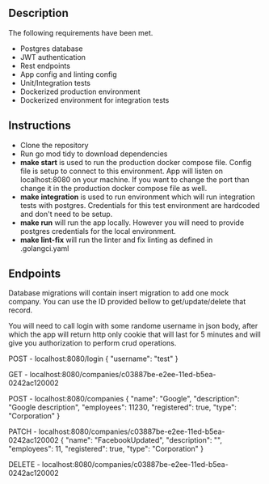 
## Description

The following requirements have been met.

- Postgres database
- JWT authentication
- Rest endpoints
- App config and linting config
- Unit/Integration tests
- Dockerized production environment
- Dockerized environment for integration tests

## Instructions

- Clone the repository
- Run go mod tidy to download dependencies
- **make start** is used to run the production docker compose file. Config file is setup to connect to this environment. App will listen on localhost:8080 on your machine. If you want to change the port than change it in the production docker compose file as well.
- **make integration** is used to run environment which will run integration tests with postgres. Credentials for this test environment are hardcoded and don't need to be setup.
- **make run** will run the app locally. However you will need to provide postgres credentials for the local environment.
- **make lint-fix** will run the linter and fix linting as defined in .golangci.yaml


## Endpoints
Database migrations will contain insert migration to add one mock company. You can use the ID provided bellow to get/update/delete that record.

You will need to call login with some randome username in json body, after which the app will return http only cookie that will last for 5 minutes and will give you authorization to perform crud operations.

POST - localhost:8080/login
{
    "username": "test"
}

GET - localhost:8080/companies/c03887be-e2ee-11ed-b5ea-0242ac120002

POST - localhost:8080/companies
{
    "name": "Google",
    "description": "Google description",
    "employees": 11230,
    "registered": true,
    "type": "Corporation"
}

PATCH - localhost:8080/companies/c03887be-e2ee-11ed-b5ea-0242ac120002
{
    "name": "FacebookUpdated",
    "description": "",
    "employees": 11,
    "registered": true,
    "type": "Corporation"
}

DELETE - localhost:8080/companies/c03887be-e2ee-11ed-b5ea-0242ac120002

